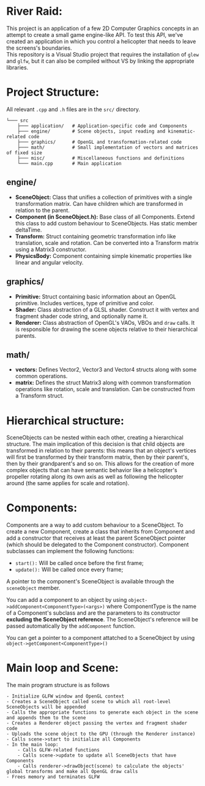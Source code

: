 ﻿# River Raid:
This project is an application of a few 2D Computer Graphics concepts in an attempt to create a small game engine-like 
API. To test this API, we've created an application in which you control a helicopter that needs to leave the screens's 
boundaries.  
This repository is a Visual Studio project that requires the installation of `glew` and `glfw`, but it can also be 
compiled without VS by linking the appropriate libraries.

# Project Structure:  
All relevant `.cpp` and `.h` files are in the `src/` directory.
```
└─── src
    ├─── application/   # Application-specific code and Components
    ├─── engine/        # Scene objects, input reading and kinematic-related code
    ├─── graphics/      # OpenGL and transformation-related code
    ├─── math/          # Small implementation of vectors and matrices of fixed size
    ├─── misc/          # Miscellaneous functions and definitions
    └─── main.cpp       # Main application
```
## engine/
- **SceneObject:** Class that unifies a collection of primitives with a single transformation matrix. Can have children which are transformed in relation to the parent.
- **Component (in SceneObject.h):** Base class of all Components. Extend this class to add custom behaviour to SceneObjects. Has static member deltaTime.
- **Transform:** Struct containing geometric transformation info like translation, scale and rotation. Can be converted into a Transform matrix using a Matrix3 constructor.
- **PhysicsBody:** Component containing simple kinematic properties like linear and angular velocity.

## graphics/
- **Primitive:** Struct containing basic information about an OpenGL primitive. Includes vertices, type of primitive and color.
- **Shader:** Class abstraction of a GLSL shader. Construct it with vertex and fragment shader code string, and optionally name it.
- **Renderer:** Class abstraction of OpenGL's VAOs, VBOs and `draw` calls. It is responsible for drawing the scene objects relative to their hierarchical parents.

## math/
- **vectors:** Defines Vector2, Vector3 and Vector4 structs along with some common operations.
- **matrix:** Defines the struct Matrix3 along with common transformation operations like rotation, scale and translation. Can be constructed from a Transform struct.

# Hierarchical structure:
SceneObjects can be nested within each other, creating a hierarchical structure.
The main implication of this decision is that child objects are transformed in relation to their parents: this means that an object's vertices will first
be transformed by their transform matrix, then by their parent's, then by their grandparent's and so on. This allows for the creation of more complex objects
that can have semantic behavior like a helicopter's propeller rotating along its own axis as well
as following the helicopter around (the same applies for scale and rotation).

# Components:
Components are a way to add custom behaviour to a SceneObject. To create a new Component, create a class that inherits from Component and
add a constructor that receives at least the parent SceneObject pointer (which should be delegated to the Component constructor).
Component subclasses can implement the following functions:
- `start():` Will be called once before the first frame;  
- `update():` Will be called once every frame;

A pointer to the component's SceneObject is available through the `sceneObject` member.  

You can add a component to an object by using
```object->addComponent<ComponentType>(<args>)```
where ComponentType is the name of a Component's subclass and <args> are the parameters to its constructor **excluding the SceneObject reference**.
The SceneObject's reference will be passed automatically by the `addComponent` function.  

You can get a pointer to a component attatched to a SceneObject by using  
```object->getComponent<ComponentType>()```


# Main loop and Scene:
The main program structure is as follows
```
- Initialize GLFW window and OpenGL context
- Creates a SceneObject called scene to which all root-level SceneObjects will be appended
- Calls the appropriate functions to generate each object in the scene and appends them to the scene
- Creates a Renderer object passing the vertex and fragment shader code
- Uploads the scene object to the GPU (through the Renderer instance)
- Calls scene->start to initialize all Components
- In the main loop:
    - Calls GLFW-related functions
    - Calls scene->update to update all SceneObjects that have Components
    - Calls renderer->drawObject(scene) to calculate the objects' global transforms and make all OpenGL draw calls
- Frees memory and terminates GLFW
```
